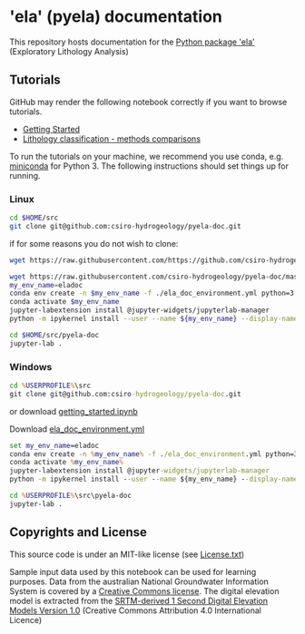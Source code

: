 # 'ela' (pyela) documentation

This repository hosts documentation for the [Python package 'ela'](https://github.com/jmp75/pyela) (Exploratory Lithology Analysis)

## Tutorials

GitHub may render the following notebook correctly if you want to browse tutorials.

* [Getting Started](./tutorials/getting_started.ipynb)
* [Lithology classification - methods comparisons](./tutorials/lithology_classification_ml.ipynb)

To run the tutorials on your machine, we recommend you use conda, e.g. [miniconda](https://docs.conda.io/en/latest/miniconda.html) for Python 3. The following instructions should set things up for running.

### Linux 

```bash
cd $HOME/src
git clone git@github.com:csiro-hydrogeology/pyela-doc.git
```

if for some reasons you do not wish to clone:

```bash
wget https://raw.githubusercontent.com/https://github.com/csiro-hydrogeology/pyela-doc/blob/master/tutorials/getting_started.ipynb
```

```bash
wget https://raw.githubusercontent.com/csiro-hydrogeology/pyela-doc/master/configs/ela_doc_environment.yml
my_env_name=eladoc
conda env create -n $my_env_name -f ./ela_doc_environment.yml python=3.7
conda activate $my_env_name 
jupyter-labextension install @jupyter-widgets/jupyterlab-manager
python -m ipykernel install --user --name ${my_env_name} --display-name "Py3 $my_env_name"
```

```bash
cd $HOME/src/pyela-doc
jupyter-lab .
```

### Windows

```bat
cd %USERPROFILE%\src
git clone git@github.com:csiro-hydrogeology/pyela-doc.git
```

or download [getting_started.ipynb](https://raw.githubusercontent.com/https://github.com/csiro-hydrogeology/pyela-doc/blob/master/tutorials/getting_started.ipyn)

Download [ela_doc_environment.yml](https://raw.githubusercontent.com/csiro-hydrogeology/pyela-doc/master/configs/ela_doc_environment.yml)


```bat
set my_env_name=eladoc
conda env create -n %my_env_name% -f ./ela_doc_environment.yml python=3.7
conda activate %my_env_name% 
jupyter-labextension install @jupyter-widgets/jupyterlab-manager
python -m ipykernel install --user --name ${my_env_name} --display-name "Py3 %my_env_name%"
```

```bat
cd %USERPROFILE%\src\pyela-doc
jupyter-lab .
```

## Copyrights and License

This source code is under an MIT-like license (see [License.txt](https://github.com/jmp75/pyela/blob/master/LICENSE.txt))

Sample input data used by this notebook can be used for learning purposes. Data from the australian National Groundwater Information System is covered by a [Creative Commons license](http://www.bom.gov.au/water/groundwater/ngis/copyright.shtml). The digital elevation model is extracted from the [SRTM-derived 1 Second Digital Elevation Models Version 1.0](https://ecat.ga.gov.au/geonetwork/srv/eng/catalog.search#/metadata/72759) (Creative Commons Attribution 4.0 International Licence)

